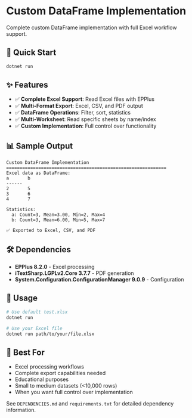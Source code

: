 # Custom DataFrame Implementation

Complete custom DataFrame implementation with full Excel workflow support.

## 🚀 Quick Start

```bash
dotnet run
```

## ✨ Features

- ✅ **Complete Excel Support**: Read Excel files with EPPlus
- ✅ **Multi-Format Export**: Excel, CSV, and PDF output
- ✅ **DataFrame Operations**: Filter, sort, statistics
- ✅ **Multi-Worksheet**: Read specific sheets by name/index
- ✅ **Custom Implementation**: Full control over functionality

## 📊 Sample Output

```
Custom DataFrame Implementation
============================================================
Excel data as DataFrame:
a       b
------
2       5
3       6
4       7

Statistics:
  a: Count=3, Mean=3.00, Min=2, Max=4
  b: Count=3, Mean=6.00, Min=5, Max=7

✅ Exported to Excel, CSV, and PDF
```

## 🛠 Dependencies

- **EPPlus 8.2.0** - Excel processing
- **iTextSharp.LGPLv2.Core 3.7.7** - PDF generation
- **System.Configuration.ConfigurationManager 9.0.9** - Configuration

## 📝 Usage

```bash
# Use default test.xlsx
dotnet run

# Use your Excel file
dotnet run path/to/your/file.xlsx
```

## 🎯 Best For

- Excel processing workflows
- Complete export capabilities needed
- Educational purposes
- Small to medium datasets (<10,000 rows)
- When you want full control over implementation

See `DEPENDENCIES.md` and `requirements.txt` for detailed dependency information.
